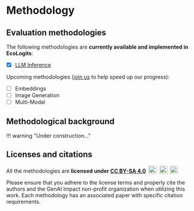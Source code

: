 # Methodology

## Evaluation methodologies

The following methodologies are **currently available and implemented in EcoLogits**:

- [x] [LLM Inference](llm_inference.md)

Upcoming methodologies ([join us](https://genai-impact.org/contact) to help speed up our progress):

- [ ] Embeddings
- [ ] Image Generation
- [ ] Multi-Modal

## Methodological background

!!! warning "Under construction..."

[//]: # (- What's an LCA?)
[//]: # (- What are usage and embodied phases?)
[//]: # (- What about end-of-life phase?)
[//]: # (- What are multicriteria impacts? &#40;GWP, ADPe, MJ and others&#41;)

## Licenses and citations

All the methodologies are **licensed under [CC BY-SA 4.0](https://creativecommons.org/licenses/by-sa/4.0/)**
<img style="height:22px!important;margin-left:3px;vertical-align:text-bottom;" src="https://mirrors.creativecommons.org/presskit/icons/cc.svg?ref=chooser-v1" alt="">
<img style="height:22px!important;margin-left:3px;vertical-align:text-bottom;" src="https://mirrors.creativecommons.org/presskit/icons/by.svg?ref=chooser-v1" alt="">
<img style="height:22px!important;margin-left:3px;vertical-align:text-bottom;" src="https://mirrors.creativecommons.org/presskit/icons/sa.svg?ref=chooser-v1" alt="">

Please ensure that you adhere to the license terms and properly cite the authors and the GenAI Impact non-profit organization when utilizing this work. Each methodology has an associated paper with specific citation requirements.
